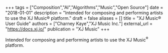 +++
tags = ["Composition","AI","Algorithms","Music","Open Source"]
date = "2018-01-01"
description = "Intended for composing and performing artists to use the XJ Music® platform."
draft = false
aliases = []
title = "XJ Music® User Guide"
authors = ["Charney Kaye","XJ Music Inc."]
external_url = "https://docs.xj.io/"
publication = "XJ Music"
+++

Intended for composing and performing artists to use the XJ Music<sup>&reg;</sup> platform.
